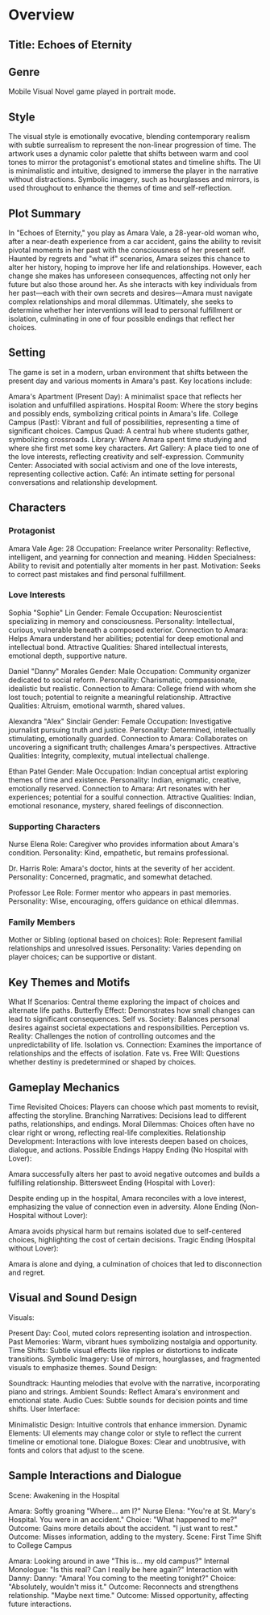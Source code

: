 # Overview
## Title: Echoes of Eternity

## Genre
Mobile Visual Novel game played in portrait mode.

## Style
The visual style is emotionally evocative, blending contemporary realism with subtle surrealism to represent the non-linear progression of time. The artwork uses a dynamic color palette that shifts between warm and cool tones to mirror the protagonist's emotional states and timeline shifts. The UI is minimalistic and intuitive, designed to immerse the player in the narrative without distractions. Symbolic imagery, such as hourglasses and mirrors, is used throughout to enhance the themes of time and self-reflection.

## Plot Summary
In "Echoes of Eternity," you play as Amara Vale, a 28-year-old woman who, after a near-death experience from a car accident, gains the ability to revisit pivotal moments in her past with the consciousness of her present self. Haunted by regrets and "what if" scenarios, Amara seizes this chance to alter her history, hoping to improve her life and relationships. However, each change she makes has unforeseen consequences, affecting not only her future but also those around her. As she interacts with key individuals from her past—each with their own secrets and desires—Amara must navigate complex relationships and moral dilemmas. Ultimately, she seeks to determine whether her interventions will lead to personal fulfillment or isolation, culminating in one of four possible endings that reflect her choices.

## Setting
The game is set in a modern, urban environment that shifts between the present day and various moments in Amara's past. Key locations include:

Amara's Apartment (Present Day): A minimalist space that reflects her isolation and unfulfilled aspirations.
Hospital Room: Where the story begins and possibly ends, symbolizing critical points in Amara's life.
College Campus (Past): Vibrant and full of possibilities, representing a time of significant choices.
Campus Quad: A central hub where students gather, symbolizing crossroads.
Library: Where Amara spent time studying and where she first met some key characters.
Art Gallery: A place tied to one of the love interests, reflecting creativity and self-expression.
Community Center: Associated with social activism and one of the love interests, representing collective action.
Café: An intimate setting for personal conversations and relationship development.
## Characters
### Protagonist
Amara Vale
Age: 28
Occupation: Freelance writer
Personality: Reflective, intelligent, and yearning for connection and meaning.
Hidden Specialness: Ability to revisit and potentially alter moments in her past.
Motivation: Seeks to correct past mistakes and find personal fulfillment.

### Love Interests
Sophia "Sophie" Lin
Gender: Female
Occupation: Neuroscientist specializing in memory and consciousness.
Personality: Intellectual, curious, vulnerable beneath a composed exterior.
Connection to Amara: Helps Amara understand her abilities; potential for deep emotional and intellectual bond.
Attractive Qualities: Shared intellectual interests, emotional depth, supportive nature.

Daniel "Danny" Morales
Gender: Male
Occupation: Community organizer dedicated to social reform.
Personality: Charismatic, compassionate, idealistic but realistic.
Connection to Amara: College friend with whom she lost touch; potential to reignite a meaningful relationship.
Attractive Qualities: Altruism, emotional warmth, shared values.

Alexandra "Alex" Sinclair
Gender: Female
Occupation: Investigative journalist pursuing truth and justice.
Personality: Determined, intellectually stimulating, emotionally guarded.
Connection to Amara: Collaborates on uncovering a significant truth; challenges Amara's perspectives.
Attractive Qualities: Integrity, complexity, mutual intellectual challenge.

Ethan Patel
Gender: Male
Occupation: Indian conceptual artist exploring themes of time and existence.
Personality: Indian, enigmatic, creative, emotionally reserved.
Connection to Amara: Art resonates with her experiences; potential for a soulful connection.
Attractive Qualities: Indian, emotional resonance, mystery, shared feelings of disconnection.

### Supporting Characters
Nurse Elena
Role: Caregiver who provides information about Amara's condition.
Personality: Kind, empathetic, but remains professional.

Dr. Harris
Role: Amara's doctor, hints at the severity of her accident.
Personality: Concerned, pragmatic, and somewhat detached.

Professor Lee
Role: Former mentor who appears in past memories.
Personality: Wise, encouraging, offers guidance on ethical dilemmas.

### Family Members
Mother or Sibling (optional based on choices):
Role: Represent familial relationships and unresolved issues.
Personality: Varies depending on player choices; can be supportive or distant.

## Key Themes and Motifs
What If Scenarios: Central theme exploring the impact of choices and alternate life paths.
Butterfly Effect: Demonstrates how small changes can lead to significant consequences.
Self vs. Society: Balances personal desires against societal expectations and responsibilities.
Perception vs. Reality: Challenges the notion of controlling outcomes and the unpredictability of life.
Isolation vs. Connection: Examines the importance of relationships and the effects of isolation.
Fate vs. Free Will: Questions whether destiny is predetermined or shaped by choices.
## Gameplay Mechanics
Time Revisited Choices: Players can choose which past moments to revisit, affecting the storyline.
Branching Narratives: Decisions lead to different paths, relationships, and endings.
Moral Dilemmas: Choices often have no clear right or wrong, reflecting real-life complexities.
Relationship Development: Interactions with love interests deepen based on choices, dialogue, and actions.
Possible Endings
Happy Ending (No Hospital with Lover):

Amara successfully alters her past to avoid negative outcomes and builds a fulfilling relationship.
Bittersweet Ending (Hospital with Lover):

Despite ending up in the hospital, Amara reconciles with a love interest, emphasizing the value of connection even in adversity.
Alone Ending (Non-Hospital without Lover):

Amara avoids physical harm but remains isolated due to self-centered choices, highlighting the cost of certain decisions.
Tragic Ending (Hospital without Lover):

Amara is alone and dying, a culmination of choices that led to disconnection and regret.

## Visual and Sound Design
Visuals:

Present Day: Cool, muted colors representing isolation and introspection.
Past Memories: Warm, vibrant hues symbolizing nostalgia and opportunity.
Time Shifts: Subtle visual effects like ripples or distortions to indicate transitions.
Symbolic Imagery: Use of mirrors, hourglasses, and fragmented visuals to emphasize themes.
Sound Design:

Soundtrack: Haunting melodies that evolve with the narrative, incorporating piano and strings.
Ambient Sounds: Reflect Amara's environment and emotional state.
Audio Cues: Subtle sounds for decision points and time shifts.
User Interface:

Minimalistic Design: Intuitive controls that enhance immersion.
Dynamic Elements: UI elements may change color or style to reflect the current timeline or emotional tone.
Dialogue Boxes: Clear and unobtrusive, with fonts and colors that adjust to the scene.

## Sample Interactions and Dialogue
Scene: Awakening in the Hospital

Amara: Softly groaning "Where... am I?"
Nurse Elena: "You're at St. Mary's Hospital. You were in an accident."
Choice:
"What happened to me?"
Outcome: Gains more details about the accident.
"I just want to rest."
Outcome: Misses information, adding to the mystery.
Scene: First Time Shift to College Campus

Amara: Looking around in awe "This is... my old campus?"
Internal Monologue: "Is this real? Can I really be here again?"
Interaction with Danny:
Danny: "Amara! You coming to the meeting tonight?"
Choice:
"Absolutely, wouldn't miss it."
Outcome: Reconnects and strengthens relationship.
"Maybe next time."
Outcome: Missed opportunity, affecting future interactions.